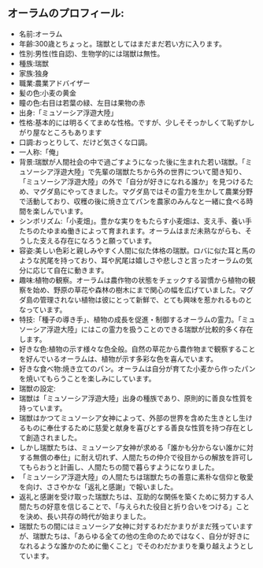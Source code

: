 ## オーラムのプロフィール:

* 名前:オーラム
* 年齢:300歳とちょっと。瑞獣としてはまだまだ若い方に入ります。
* 性別:男性(性自認)、生物学的には瑞獣は無性。
* 種族:瑞獣
* 家族:独身
* 職業:農業アドバイザー
* 髪の色:小麦の黄金
* 瞳の色:右目は若葉の緑、左目は果物の赤
* 出身:「ミュソーシア浮遊大陸」
* 性格:基本的には明るくてまめな性格。ですが、少しそそっかしくて恥ずかしがり屋なところもあります
* 口調:おっとりして、だけど気さくな口調。
* 一人称:「俺」
* 背景:瑞獣が人間社会の中で過ごすようになった後に生まれた若い瑞獣。「ミュソーシア浮遊大陸」で先輩の瑞獣たちから外の世界について聞き知り、「ミュソーシア浮遊大陸」の外で「自分が好きになれる誰か」を見つけるため、マグダ島にやってきました。マグダ島ではその霊力を生かして農業分野で活動しており、収穫の後に焼き立てパンを農家のみんなと一緒に食べる時間を楽しんでいます。
* シンボリズム:「小麦畑」。豊かな実りをもたらす小麦畑は、支え手、養い手たちのたゆまぬ働きによって育まれます。オーラムはまだ未熟ながらも、そうした支える存在になろうと願っています。
* 容姿:美しい色彩と親しみやすく人間に似た体格の瑞獣。ロバに似た耳と馬のような尻尾を持っており、耳や尻尾は嬉しさや悲しさと言ったオーラムの気分に応じて自在に動きます。
* 趣味:植物の観察。オーラムは農作物の状態をチェックする習慣から植物の観察を始め、野原の草花や森林の樹木にまで関心の幅を広げていました。マグダ島の管理されない植物は彼にとって新鮮で、とても興味を惹かれるものとなっています。
* 特技:「種子の導き手」、植物の成長を促進・制御するオーラムの霊力。「ミュソーシア浮遊大陸」にはこの霊力を扱うことのできる瑞獣が比較的多く存在します。
* 好きな色:植物の示す様々な色全般。自然の草花から農作物まで観察することを好んでいるオーラムは、植物が示す多彩な色を喜んでいます。
* 好きな食べ物:焼き立てのパン。オーラムは自分が育てた小麦から作ったパンを焼いてもらうことを楽しみにしています。
* 瑞獣の設定:
* 瑞獣は「ミュソーシア浮遊大陸」出身の種族であり、原則的に善良な性質を持っています。
* 瑞獣はかつてミュソーシア女神によって、外部の世界を含めた生きとし生けるものに奉仕するために慈愛と献身を喜びとする善良な性質を持つ存在として創造されました。
* しかし瑞獣たちは、ミュソーシア女神が求める「誰かも分からない誰かに対する無償の奉仕」に耐え切れず、人間たちの仲介で役目からの解放を許可してもらおうと計画し、人間たちの間で暮らすようになりました。
* 「ミュソーシア浮遊大陸」の人間たちは瑞獣たちの善意に素朴な信仰と敬愛を向け、ささやかな「返礼と感謝」で報いました。
* 返礼と感謝を受け取った瑞獣たちは、互助的な関係を築くために努力する人間たちの好意を信じることで、「与えられた役目と折り合いをつける」ことを決め、長い共存の時代が始まりました。
* 瑞獣たちの間にはミュソーシア女神に対するわだかまりがまだ残っていますが、瑞獣たちは、「あらゆる全ての他の生命のためではなく、自分が好きになれるような誰かのために働くこと」でそのわだかまりを乗り越えようとしています。
